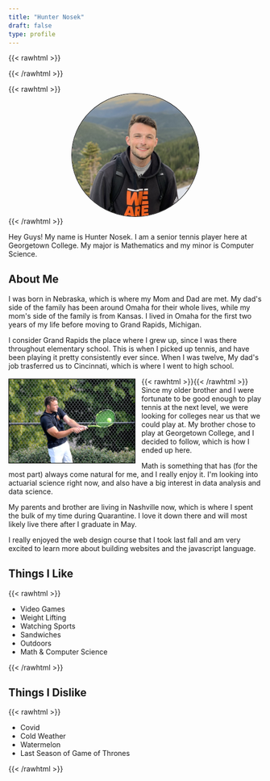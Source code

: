 ```yaml
---
title: "Hunter Nosek"
draft: false
type: profile
---
```

{{< rawhtml >}}
<style>
.center 
{
  display: block !important;
  margin-left: auto !important;
  margin-right: auto !important;
  width: 50% !important;
}
img
{
    border: 1px solid #000000 !important;
}
</style>
{{< /rawhtml >}}

{{< rawhtml >}}
<img src="hunter_prof1.jpg" class="center" style="border-radius: 50%;">
{{< /rawhtml >}}


Hey Guys! My name is Hunter Nosek. I am a senior tennis player here at Georgetown College. My major is Mathematics and my minor is Computer Science. 

## About Me

I was born in Nebraska, which is where my Mom and Dad are met. My dad's side of the family has been around Omaha for their whole lives, while my mom's side of the family is from Kansas. I lived in Omaha for the first two years of my life before moving to Grand Rapids, Michigan.

I consider Grand Rapids the place where I grew up, since I was there throughout elementary school. This is when I picked up tennis, and have been playing it pretty consistently ever since. When I was twelve, My dad's job trasferred us to Cincinnati, which is where I went to high school.

{{< rawhtml >}}<img src="hunter_tns.jpg" style="float: left; margin: 3px 12px 3px 0px;" width = 250>{{< /rawhtml >}} Since my older brother and I were fortunate to be good enough to play tennis at the next level, we were looking for colleges near us that we could play at. My brother chose to play at Georgetown College, and I decided to follow, which is how I ended up here.

Math is something that has (for the most part) always come natural for me, and I really enjoy it. I'm looking into actuarial science right now, and also have a big interest in data analysis and data science.

My parents and brother are living in Nashville now, which is where I spent the bulk of my time during Quarantine. I love it down there and will most likely live there after I graduate in May.

I really enjoyed the web design course that I took last fall and am very excited to learn more about building websites and the javascript language. 

## Things I Like
{{< rawhtml >}}
<ul>
<li>Video Games</li>
<li>Weight Lifting</li>
<li>Watching Sports</li>
<li>Sandwiches</li>
<li>Outdoors</li>
<li>Math & Computer Science</li>
</ul>
{{< /rawhtml >}}


## Things I Dislike
{{< rawhtml >}}
<ul>
<li>Covid</li>
<li>Cold Weather</li>
<li>Watermelon</li>
<li>Last Season of Game of Thrones</li>
</ul>
{{< /rawhtml >}}

